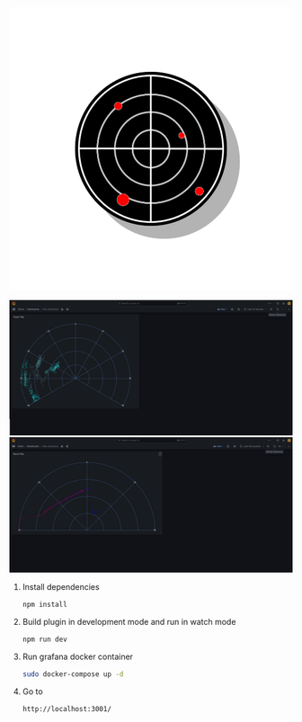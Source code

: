 ![view1](./src/img/logo.svg)

![view1](./src/img/view1.png)
![view1](./src/img/view2.png)

1. Install dependencies

   ```bash
   npm install
   ```

2. Build plugin in development mode and run in watch mode

   ```bash
   npm run dev
   ```
3. Run grafana docker container

   ```bash
   sudo docker-compose up -d
   ```
4. Go to 

   ```bash
   http://localhost:3001/
   ```
